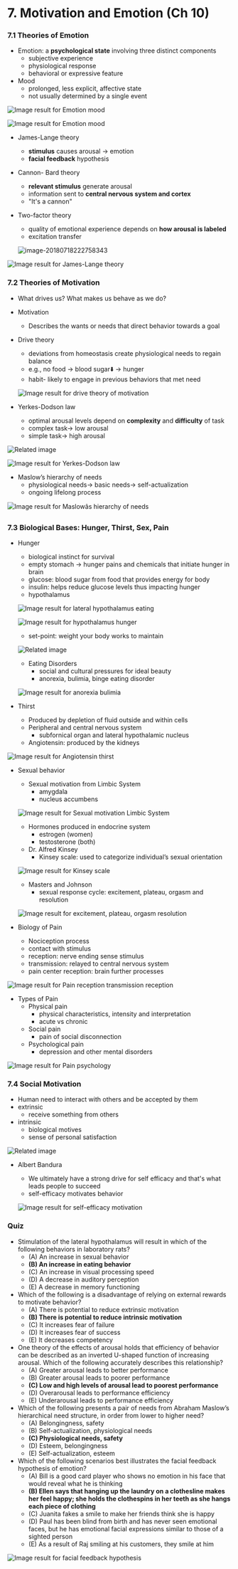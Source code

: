 # 7. Motivation and Emotion (Ch 10)

### 7.1 Theories of Emotion

- Emotion: a **psychological state** involving three distinct components
	- subjective experience
	- physiological response
	- behavioral or expressive feature
- Mood
	- prolonged, less explicit, affective state
	- not usually determined by a single event

![Image result for Emotion mood](assets/mood-and-emotions-impact-on-team-performance-6-728.jpg)

![Image result for Emotion mood](assets/How-emotion-mood-and-personality-are-layered.png)

- James-Lange theory

	- **stimulus** causes arousal → emotion
	- **facial feedback** hypothesis

- Cannon- Bard theory

	- **relevant stimulus** generate arousal
	- information sent to **central nervous system and cortex**
	- "It's a cannon"

- Two-factor theory

	- quality of emotional experience depends on **how arousal is labeled**
	- excitation transfer

	![image-20180718222758343](assets/image-20180718222758343.png)

![Image result for James-Lange theory](assets/capture.jpg)

### 7.2 Theories of Motivation

- What drives us? What makes us behave as we do?

- Motivation

	- Describes the wants or needs that direct behavior towards a goal

- Drive theory

	- deviations from homeostasis create physiological needs to regain balance
	- e.g., no food → blood sugar⬇️ → hunger
	- habit- likely to engage in previous behaviors that met need

	![Image result for drive theory of motivation](assets/week-10-motivation-9-638.jpg)

- Yerkes-Dodson law

	- optimal arousal levels depend on **complexity** and **difficulty** of task
	- complex task→ low arousal
	- simple task→ high arousal

![Related image](assets/Yerkes-Dodson-Law-that-illustrates-a-possible-relationship-between-anxiety-level-and-task.ppm)

![Image result for Yerkes-Dodson law](assets/512px-OriginalYerkesDodson.svg.png)

- Maslow’s hierarchy of needs
	- physiological needs→ basic needs→ self-actualization
	- ongoing lifelong process

![Image result for Maslowâs hierarchy of needs](assets/maslow-5.jpg)

### 7.3 Biological Bases: Hunger, Thirst, Sex, Pain

- Hunger
  - biological instinct for survival
  - empty stomach → hunger pains and chemicals that initiate hunger in brain
  - glucose: blood sugar from food that provides energy for body
  - insulin: helps reduce glucose levels thus impacting hunger
  - hypothalamus

  ![Image result for lateral hypothalamus eating](assets/eating-neural-mechanisms-of-eating-a2-10-638.jpg)

  ![Image result for hypothalamus hunger](assets/C4o3Bp0WQAEoyq2.jpg)

  - set-point: weight your body works to maintain

  ![Related image](assets/setpoint.gif)

  - Eating Disorders
  	- social and cultural pressures for ideal beauty
  	- anorexia, bulimia, binge eating disorder

  ![Image result for anorexia bulimia](assets/7b8db93953b1197a9bdfc703ffd48646.jpg)

- Thirst

	- Produced by depletion of fluid outside and within cells
	- Peripheral and central nervous system
		- subfornical organ and lateral hypothalamic nucleus
	- Angiotensin: produced by the kidneys

![Image result for Angiotensin thirst](assets/thirst.jpg)

- Sexual behavior

	- Sexual motivation from Limbic System
		- amygdala
		- nucleus accumbens

	![Image result for Sexual motivation Limbic System](assets/The+Limbic+System+and+Sexual+Behavior.jpg)

	- Hormones produced in endocrine system
		- estrogen (women)
		- testosterone (both)
	- Dr. Alfred Kinsey
		- Kinsey scale: used to categorize individual’s sexual orientation

	![Image result for Kinsey scale](assets/tumblr_inline_nvuwm8zGqh1s0q1be_1280.png)

	- Masters and Johnson
		- sexual response cycle: excitement, plateau, orgasm and resolution

	![Image result for excitement, plateau, orgasm resolution](assets/sexual-response-cycle.jpg)

- Biology of Pain

	- Nociception process
	- contact with stimulus
	- reception: nerve ending sense stimulus
	- transmission: relayed to central nervous system
	- pain center reception: brain further processes

![Image result for Pain reception transmission reception](assets/cipa-pain-diagram.gif)

- Types of Pain
	- Physical pain
		- physical characteristics, intensity and interpretation
		- acute vs chronic
	- Social pain
		- pain of social disconnection
	- Psychological pain
		- depression and other mental disorders

![Image result for Pain psychology](assets/biosocial.png)

### 7.4 Social Motivation

- Human need to interact with others and be accepted by them
- extrinsic
	- receive something from others
- intrinsic
	- biological motives
	- sense of personal satisfaction

![Related image](assets/2013-09-04-MotivationsFrameworkas.png)

- Albert Bandura

	- We ultimately have a strong drive for self efficacy and that's what leads people to succeed
	- self-efficacy motivates behavior

	![Image result for self-efficacy  motivation](assets/motivational-theories-27-728.jpg)

### Quiz

- Stimulation of the lateral hypothalamus will result in which of the following behaviors in laboratory rats?
	- (A) An increase in sexual behavior
	- **(B) An increase in eating behavior**
	- (C) An increase in visual processing speed
	- (D) A decrease in auditory perception
	- (E) A decrease in memory functioning
- Which of the following is a disadvantage of relying on external rewards to motivate behavior?
	- (A) There is potential to reduce extrinsic motivation
	- **(B) There is potential to reduce intrinsic motivation**
	- (C) It increases fear of failure
	- (D) It increases fear of success
	- (E) It decreases competency
- One theory of the effects of arousal holds that efficiency of behavior can be described as an inverted U-shaped function of increasing arousal. Which of the following accurately describes this relationship?
	- (A) Greater arousal leads to better performance
	- (B) Greater arousal leads to poorer performance
	- **(C) Low and high levels of arousal lead to poorest performance**
	- (D) Overarousal leads to performance efficiency
	- (E) Underarousal leads to performance efficiency
- Which of the following presents a pair of needs from Abraham Maslow’s hierarchical need structure, in order from lower to higher need?
	- (A) Belongingness, safety
	- (B) Self-actualization, physiological needs
	- **(C) Physiological needs, safety**
	- (D) Esteem, belongingness
	- (E) Self-actualization, esteem
- Which of the following scenarios best illustrates the facial feedback hypothesis of emotion?
	- (A) Bill is a good card player who shows no emotion in his face that would reveal what he is thinking
	- **(B) Ellen says that hanging up the laundry on a clothesline makes her feel happy; she holds the clothespins in her teeth as she hangs each piece of clothing**
	- (C) Juanita fakes a smile to make her friends think she is happy
	- (D) Paul has been blind from birth and has never seen emotional faces, but he has emotional facial expressions similar to those of a sighted person
	- (E) As a result of Raj smiling at his customers, they smile at him

![Image result for facial feedback hypothesis](assets/1200-607785-feedback-hypothesis-with-examples.jpg)